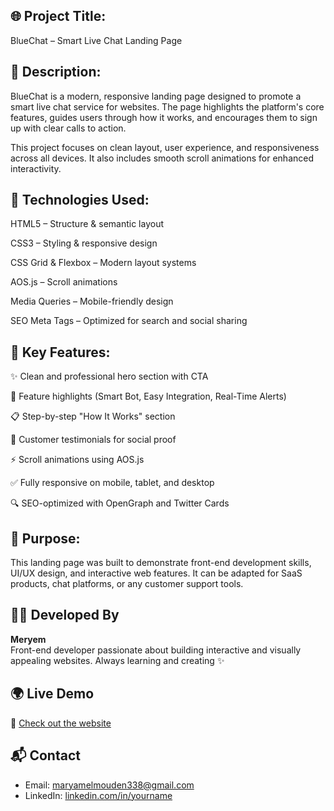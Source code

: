 ## 🌐 Project Title:
BlueChat – Smart Live Chat Landing Page

## 📝 Description:
BlueChat is a modern, responsive landing page designed to promote a smart live chat service for websites. The page highlights the platform's core features, guides users through how it works, and encourages them to sign up with clear calls to action.

This project focuses on clean layout, user experience, and responsiveness across all devices. It also includes smooth scroll animations for enhanced interactivity.

## 🔧 Technologies Used:
HTML5 – Structure & semantic layout

CSS3 – Styling & responsive design

CSS Grid & Flexbox – Modern layout systems

AOS.js – Scroll animations

Media Queries – Mobile-friendly design

SEO Meta Tags – Optimized for search and social sharing

## 📱 Key Features:
✨ Clean and professional hero section with CTA

🔧 Feature highlights (Smart Bot, Easy Integration, Real-Time Alerts)

📋 Step-by-step "How It Works" section

💬 Customer testimonials for social proof

⚡ Scroll animations using AOS.js

✅ Fully responsive on mobile, tablet, and desktop

🔍 SEO-optimized with OpenGraph and Twitter Cards

## 🎯 Purpose:
This landing page was built to demonstrate front-end development skills, UI/UX design, and interactive web features. It can be adapted for SaaS products, chat platforms, or any customer support tools.

## 👩‍💻 Developed By

**Meryem**  
Front-end developer passionate about building interactive and visually appealing websites. Always learning and creating ✨

## 🌍 Live Demo

🔗 [Check out the website](https://jocular-rugelach-c694de.netlify.app/)

## 📬 Contact

- Email: maryamelmouden338@gmail.com  
- LinkedIn: [linkedin.com/in/yourname](www.linkedin.com/in/meryem-el-mouden-40688230b)  
